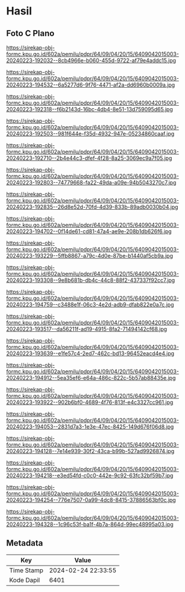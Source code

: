 # Hasil

## Foto C Plano

https://sirekap-obj-formc.kpu.go.id/602a/pemilu/pdpr/64/09/04/20/15/6409042015003-20240223-192032--8cb4966e-b060-455d-9722-af79e4addc15.jpg

https://sirekap-obj-formc.kpu.go.id/602a/pemilu/pdpr/64/09/04/20/15/6409042015003-20240223-194532--6a5277d6-9f76-4471-af2a-dd6960b0009a.jpg

https://sirekap-obj-formc.kpu.go.id/602a/pemilu/pdpr/64/09/04/20/15/6409042015003-20240223-192318--f6b2143d-16bc-4db4-8e51-13d759095d65.jpg

https://sirekap-obj-formc.kpu.go.id/602a/pemilu/pdpr/64/09/04/20/15/6409042015003-20240223-192503--981f644e-f35d-4932-947e-05234860caaf.jpg

https://sirekap-obj-formc.kpu.go.id/602a/pemilu/pdpr/64/09/04/20/15/6409042015003-20240223-192710--2b4e44c3-dfef-4f28-8a25-3069ec9a7f05.jpg

https://sirekap-obj-formc.kpu.go.id/602a/pemilu/pdpr/64/09/04/20/15/6409042015003-20240223-192803--74779668-fa22-49da-a09e-94b5043270c7.jpg

https://sirekap-obj-formc.kpu.go.id/602a/pemilu/pdpr/64/09/04/20/15/6409042015003-20240223-192835--26d8e52d-70fd-4d39-833b-89adb0030b04.jpg

https://sirekap-obj-formc.kpu.go.id/602a/pemilu/pdpr/64/09/04/20/15/6409042015003-20240223-194702--0f14de61-cd81-47a4-ae9e-208b1db626f6.jpg

https://sirekap-obj-formc.kpu.go.id/602a/pemilu/pdpr/64/09/04/20/15/6409042015003-20240223-193229--5ffb8867-a79c-4d0e-87be-b1440af5cb9a.jpg

https://sirekap-obj-formc.kpu.go.id/602a/pemilu/pdpr/64/09/04/20/15/6409042015003-20240223-193308--9e8b681b-db4c-44c8-88f2-437337f92cc7.jpg

https://sirekap-obj-formc.kpu.go.id/602a/pemilu/pdpr/64/09/04/20/15/6409042015003-20240223-194759--c3488e1f-06c3-4e2d-adb9-dfab822e0a7c.jpg

https://sirekap-obj-formc.kpu.go.id/602a/pemilu/pdpr/64/09/04/20/15/6409042015003-20240223-193517--da56211f-ad19-4915-8fa2-71494142cf68.jpg

https://sirekap-obj-formc.kpu.go.id/602a/pemilu/pdpr/64/09/04/20/15/6409042015003-20240223-193639--e1fe57c4-2ed7-462c-bd13-96452eacd4e4.jpg

https://sirekap-obj-formc.kpu.go.id/602a/pemilu/pdpr/64/09/04/20/15/6409042015003-20240223-194912--5ea35ef6-e64a-486c-822c-5b57ab88435e.jpg

https://sirekap-obj-formc.kpu.go.id/602a/pemilu/pdpr/64/09/04/20/15/6409042015003-20240223-193922--902b6bf0-4689-4f76-813f-e4c3327cc961.jpg

https://sirekap-obj-formc.kpu.go.id/602a/pemilu/pdpr/64/09/04/20/15/6409042015003-20240223-194053--2831d7a3-1e3e-47ec-8425-149d676f06d8.jpg

https://sirekap-obj-formc.kpu.go.id/602a/pemilu/pdpr/64/09/04/20/15/6409042015003-20240223-194128--7e14e939-30f2-43ca-b99b-527ad9926874.jpg

https://sirekap-obj-formc.kpu.go.id/602a/pemilu/pdpr/64/09/04/20/15/6409042015003-20240223-194218--e3ed54fd-c0c0-442e-9c92-63fc32bf59b7.jpg

https://sirekap-obj-formc.kpu.go.id/602a/pemilu/pdpr/64/09/04/20/15/6409042015003-20240223-194254--776e7507-0a99-4dc8-8415-37886563bf0c.jpg

https://sirekap-obj-formc.kpu.go.id/602a/pemilu/pdpr/64/09/04/20/15/6409042015003-20240223-194328--1c96c53f-ba1f-4b7a-864d-99ec48995a03.jpg


## Metadata

| Key        | Value               |
| ---------- | ------------------- |
| Time Stamp | 2024-02-24 22:33:55 |
| Kode Dapil | 6401                |



